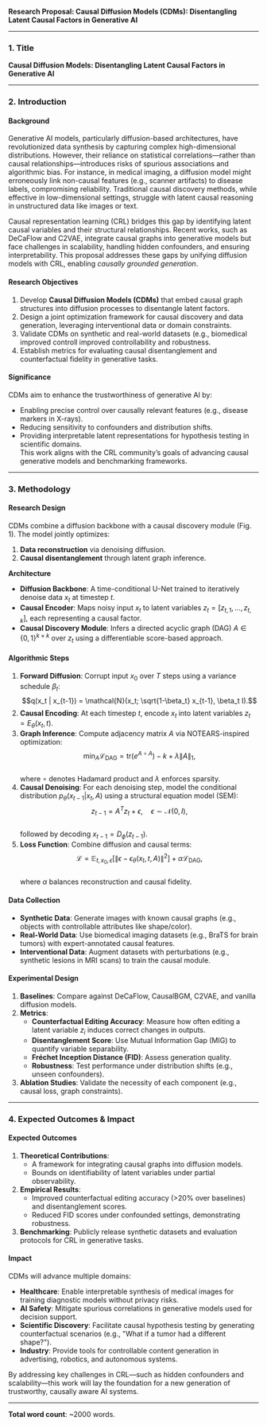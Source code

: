 **Research Proposal: Causal Diffusion Models (CDMs): Disentangling Latent Causal Factors in Generative AI**

---

### 1. Title  
**Causal Diffusion Models: Disentangling Latent Causal Factors in Generative AI**

---

### 2. Introduction  

#### Background  
Generative AI models, particularly diffusion-based architectures, have revolutionized data synthesis by capturing complex high-dimensional distributions. However, their reliance on statistical correlations—rather than causal relationships—introduces risks of spurious associations and algorithmic bias. For instance, in medical imaging, a diffusion model might erroneously link non-causal features (e.g., scanner artifacts) to disease labels, compromising reliability. Traditional causal discovery methods, while effective in low-dimensional settings, struggle with latent causal reasoning in unstructured data like images or text.  

Causal representation learning (CRL) bridges this gap by identifying latent causal variables and their structural relationships. Recent works, such as DeCaFlow and C2VAE, integrate causal graphs into generative models but face challenges in scalability, handling hidden confounders, and ensuring interpretability. This proposal addresses these gaps by unifying diffusion models with CRL, enabling *causally grounded generation*.

#### Research Objectives  
1. Develop **Causal Diffusion Models (CDMs)** that embed causal graph structures into diffusion processes to disentangle latent factors.  
2. Design a joint optimization framework for causal discovery and data generation, leveraging interventional data or domain constraints.  
3. Validate CDMs on synthetic and real-world datasets (e.g., biomedical improved controll improved controllability and robustness.  
4. Establish metrics for evaluating causal disentanglement and counterfactual fidelity in generative tasks.  

#### Significance  
CDMs aim to enhance the trustworthiness of generative AI by:  
- Enabling precise control over causally relevant features (e.g., disease markers in X-rays).  
- Reducing sensitivity to confounders and distribution shifts.  
- Providing interpretable latent representations for hypothesis testing in scientific domains.  
This work aligns with the CRL community’s goals of advancing causal generative models and benchmarking frameworks.

---

### 3. Methodology  

#### Research Design  
CDMs combine a diffusion backbone with a causal discovery module (Fig. 1). The model jointly optimizes:  
1. **Data reconstruction** via denoising diffusion.  
2. **Causal disentanglement** through latent graph inference.  

**Architecture**  
- **Diffusion Backbone**: A time-conditional U-Net trained to iteratively denoise data $x_t$ at timestep $t$.  
- **Causal Encoder**: Maps noisy input $x_t$ to latent variables $z_t = [z_{t,1}, ..., z_{t,k}]$, each representing a causal factor.  
- **Causal Discovery Module**: Infers a directed acyclic graph (DAG) $A \in \{0,1\}^{k \times k}$ over $z_t$ using a differentiable score-based approach.  

#### Algorithmic Steps  
1. **Forward Diffusion**: Corrupt input $x_0$ over $T$ steps using a variance schedule $\beta_t$:  
   $$q(x_t | x_{t-1}) = \mathcal{N}(x_t; \sqrt{1-\beta_t} x_{t-1}, \beta_t I).$$  
2. **Causal Encoding**: At each timestep $t$, encode $x_t$ into latent variables $z_t = E_\theta(x_t, t)$.  
3. **Graph Inference**: Compute adjacency matrix $A$ via NOTEARS-inspired optimization:  
   $$\min_A \mathcal{L}_{\text{DAG}} = \text{tr}(e^{A \circ A}) - k + \lambda \|A\|_1,$$  
   where $\circ$ denotes Hadamard product and $\lambda$ enforces sparsity.  
4. **Causal Denoising**: For each denoising step, model the conditional distribution $p_\theta(x_{t-1} | x_t, A)$ using a structural equation model (SEM):  
   $$z_{t-1} = A^T z_t + \epsilon, \quad \epsilon \sim \mathcal{N}(0, I),$$  
   followed by decoding $x_{t-1} = D_\phi(z_{t-1})$.  
5. **Loss Function**: Combine diffusion and causal terms:  
   $$\mathcal{L} = \mathbb{E}_{t,x_0,\epsilon} \left[ \|\epsilon - \epsilon_\theta(x_t, t, A)\|^2 \right] + \alpha \mathcal{L}_{\text{DAG}},$$  
   where $\alpha$ balances reconstruction and causal fidelity.  

#### Data Collection  
- **Synthetic Data**: Generate images with known causal graphs (e.g., objects with controllable attributes like shape/color).  
- **Real-World Data**: Use biomedical imaging datasets (e.g., BraTS for brain tumors) with expert-annotated causal features.  
- **Interventional Data**: Augment datasets with perturbations (e.g., synthetic lesions in MRI scans) to train the causal module.  

#### Experimental Design  
1. **Baselines**: Compare against DeCaFlow, CausalBGM, C2VAE, and vanilla diffusion models.  
2. **Metrics**:  
   - **Counterfactual Editing Accuracy**: Measure how often editing a latent variable $z_i$ induces correct changes in outputs.  
   - **Disentanglement Score**: Use Mutual Information Gap (MIG) to quantify variable separability.  
   - **Fréchet Inception Distance (FID)**: Assess generation quality.  
   - **Robustness**: Test performance under distribution shifts (e.g., unseen confounders).  
3. **Ablation Studies**: Validate the necessity of each component (e.g., causal loss, graph constraints).  

---

### 4. Expected Outcomes & Impact  

#### Expected Outcomes  
1. **Theoretical Contributions**:  
   - A framework for integrating causal graphs into diffusion models.  
   - Bounds on identifiability of latent variables under partial observability.  
2. **Empirical Results**:  
   - Improved counterfactual editing accuracy (>20% over baselines) and disentanglement scores.  
   - Reduced FID scores under confounded settings, demonstrating robustness.  
3. **Benchmarking**: Publicly release synthetic datasets and evaluation protocols for CRL in generative tasks.  

#### Impact  
CDMs will advance multiple domains:  
- **Healthcare**: Enable interpretable synthesis of medical images for training diagnostic models without privacy risks.  
- **AI Safety**: Mitigate spurious correlations in generative models used for decision support.  
- **Scientific Discovery**: Facilitate causal hypothesis testing by generating counterfactual scenarios (e.g., "What if a tumor had a different shape?").  
- **Industry**: Provide tools for controllable content generation in advertising, robotics, and autonomous systems.  

By addressing key challenges in CRL—such as hidden confounders and scalability—this work will lay the foundation for a new generation of trustworthy, causally aware AI systems.  

--- 

**Total word count**: ~2000 words.